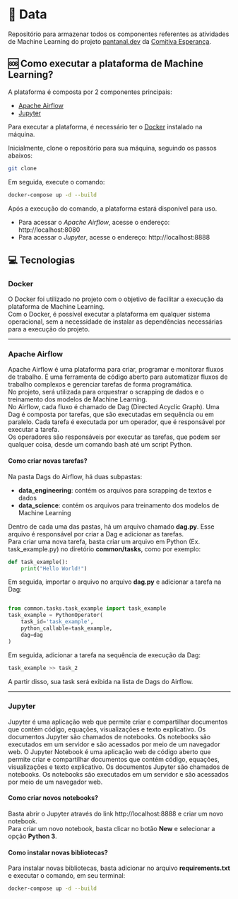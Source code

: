 # 🎲 Data
Repositório para armazenar todos os componentes referentes as atividades de Machine Learning do projeto [pantanal.dev](<Pantanal.dev>) da [Comitiva Esperança](<https://github.com/comitivaesperanca>).

## 🆘 Como executar a plataforma de Machine Learning?
A plataforma é composta por 2 componentes principais:
- [Apache Airflow](<https://airflow.apache.org/>)
- [Jupyter](<https://jupyter.org/>)

Para executar a plataforma, é necessário ter o [Docker](<https://www.docker.com/>) instalado na máquina. <br>

Inicialmente, clone o repositório para sua máquina, seguindo os passos abaixos:
```bash
git clone
```
Em seguida, execute o comando:
```bash
docker-compose up -d --build
```

Após a execução do comando, a plataforma estará disponível para uso. <br>
- Para acessar o *Apache Airflow*, acesse o endereço: http://localhost:8080
- Para acessar o *Jupyter*, acesse o endereço: http://localhost:8888

## 💻 Tecnologias

### Docker
O Docker foi utilizado no projeto com o objetivo de facilitar a execução da plataforma de Machine Learning. <br>
Com o Docker, é possível executar a plataforma em qualquer sistema operacional, sem a necessidade de instalar as dependências necessárias para a execução do projeto. <br>
<hr>

### Apache Airflow
Apache Airflow é uma plataforma para criar, programar e monitorar fluxos de trabalho. É uma ferramenta de código aberto para automatizar fluxos de trabalho complexos e gerenciar tarefas de forma programática. <br>
No projeto, será utilizada para orquestrar o scrapping de dados e o treinamento dos modelos de Machine Learning. <br>
No Airflow, cada fluxo é chamado de Dag (Directed Acyclic Graph). Uma Dag é composta por tarefas, que são executadas em sequência ou em paralelo. Cada tarefa é executada por um operador, que é responsável por executar a tarefa. <br>
Os operadores são responsáveis por executar as tarefas, que podem ser qualquer coisa, desde um comando bash até um script Python. <br>

#### Como criar novas tarefas?
Na pasta Dags do Airflow, há duas subpastas: <br>
- **data_engineering**: contém os arquivos para scrapping de textos e dados 
- **data_science**: contém os arquivos para treinamento dos modelos de Machine Learning

Dentro de cada uma das pastas, há um arquivo chamado **dag.py**. Esse arquivo é responsável por criar a Dag e adicionar as tarefas. <br>
Para criar uma nova tarefa, basta criar um arquivo em Python (Ex. task_example.py) no diretório **common/tasks**, como por exemplo:
```python
def task_example():
    print("Hello World!")
```
Em seguida, importar o arquivo no arquivo **dag.py** e adicionar a tarefa na Dag:
```python

from common.tasks.task_example import task_example
task_example = PythonOperator(
    task_id='task_example',
    python_callable=task_example,
    dag=dag
)
```
Em seguida, adicionar a tarefa na sequência de execução da Dag:
```python
task_example >> task_2
```

A partir disso, sua task será exibida na lista de Dags do Airflow.


<hr>

### Jupyter 
Jupyter é uma aplicação web que permite criar e compartilhar documentos que contém código, equações, visualizações e texto explicativo. Os documentos Jupyter são chamados de notebooks. Os notebooks são executados em um servidor e são acessados por meio de um navegador web. O Jupyter Notebook é uma aplicação web de código aberto que permite criar e compartilhar documentos que contém código, equações, visualizações e texto explicativo. Os documentos Jupyter são chamados de notebooks. Os notebooks são executados em um servidor e são acessados por meio de um navegador web.

#### Como criar novos notebooks?
Basta abrir o Jupyter através do link http://localhost:8888 e criar um novo notebook. <br>
Para criar um novo notebook, basta clicar no botão **New** e selecionar a opção **Python 3**.

#### Como instalar novas bibliotecas?
Para instalar novas bibliotecas, basta adicionar no arquivo **requirements.txt** e executar o comando, em seu terminal:
```bash
docker-compose up -d --build
```